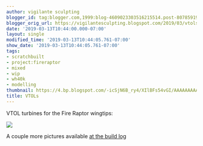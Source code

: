 ```yaml
---
author: vigilante sculpting
blogger_id: tag:blogger.com,1999:blog-4609023303516215514.post-8078591990650369124
blogger_orig_url: https://vigilantesculpting.blogspot.com/2019/03/vtols.html
date: '2019-03-13T10:44:00.000-07:00'
layout: single
modified_time: '2019-03-13T10:44:05.761-07:00'
show_date: '2019-03-13T10:44:05.761-07:00'
tags:
- scratchbuilt
- project:fireraptor
- mixed
- wip
- wh40k
- modelling
thumbnail: https://4.bp.blogspot.com/-icSjN6B_ry4/XIlBFs54vGI/AAAAAAAAARA/lSjrDdYA4FwxKCgoyN2jJo_qmF5FdjE3gCLcBGAs/s320-c/IMG_6227.JPG
title: VTOLs
---
```

VTOL turbines for the Fire Raptor wingtips:  
  

![](https://4.bp.blogspot.com/-icSjN6B_ry4/XIlBFs54vGI/AAAAAAAAARA/lSjrDdYA4FwxKCgoyN2jJo_qmF5FdjE3gCLcBGAs/s1600/IMG_6227.JPG)

  
A couple more pictures available [at the build
log](http://www.papermodelers.com/forum/alternate-dimensions/42866-fire-raptor-version-2-a-post667065.html#post667065)  
  
  
